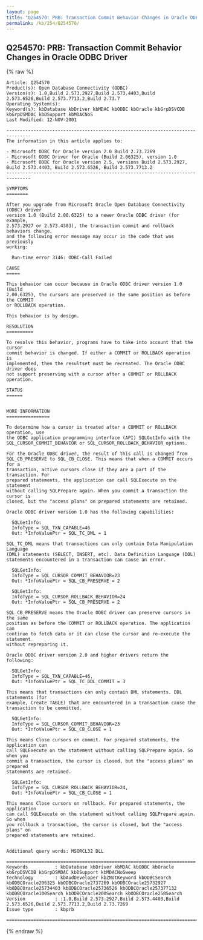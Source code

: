 ```yaml
---
layout: page
title: "Q254570: PRB: Transaction Commit Behavior Changes in Oracle ODBC Driver"
permalink: /kb/254/Q254570/
---
```


## Q254570: PRB: Transaction Commit Behavior Changes in Oracle ODBC Driver

{% raw %}

	Article: Q254570
	Product(s): Open Database Connectivity (ODBC)
	Version(s): 1.0,Build 2.573.2927,Build 2.573.4403,Build 2.573.6526,Build 2.573.7713.2,Build 2.73.7
	Operating System(s): 
	Keyword(s): kbDatabase kbDriver kbMDAC kbODBC kbOracle kbGrpDSVCDB kbGrpDSMDAC kbDSupport kbMDACNoS
	Last Modified: 12-NOV-2001
	
	-------------------------------------------------------------------------------
	The information in this article applies to:
	
	- Microsoft ODBC for Oracle version 2.0 Build 2.73.7269 
	- Microsoft ODBC Driver for Oracle (Build 2.06325), version 1.0 
	- Microsoft ODBC for Oracle version 2.5, versions Build 2.573.2927, Build 2.573.4403, Build 2.573.6526, Build 2.573.7713.2 
	-------------------------------------------------------------------------------
	
	SYMPTOMS
	========
	
	After you upgrade from Microsoft Oracle Open Database Connectivity (ODBC) driver
	version 1.0 (Build 2.00.6325) to a newer Oracle ODBC driver (for example,
	2.573.2927 or 2.573.4303), the transaction commit and rollback behaviors change,
	and the following error message may occur in the code that was previously
	working:
	
	  Run-time error 3146: ODBC-Call Failed
	
	CAUSE
	=====
	
	This behavior can occur because in Oracle ODBC driver version 1.0 (Build
	2.00.6325), the cursors are preserved in the same position as before the COMMIT
	or ROLLBACK operation.
	
	This behavior is by design.
	
	RESOLUTION
	==========
	
	To resolve this behavior, programs have to take into account that the cursor
	commit behavior is changed. If either a COMMIT or ROLLBACK operation is
	implemented, then the resultset must be recreated. The Oracle ODBC driver does
	not support preserving with a cursor after a COMMIT or ROLLBACK operation.
	
	STATUS
	======
	
	
	MORE INFORMATION
	================
	
	To determine how a cursor is treated after a COMMIT or ROLLBACK operation, use
	the ODBC application programming interface (API) SQLGetInfo with the
	SQL_CURSOR_COMMIT_BEHAVIOR or SQL_CURSOR_ROLLBACK_BEHAVIOR options.
	
	For the Oracle ODBC driver, the result of this call is changed from
	SQL_CB_PRESERVE to SQL_CB_CLOSE. This means that when a COMMIT occurs for a
	transaction, active cursors close if they are a part of the transaction. For
	prepared statements, the application can call SQLExecute on the statement
	without calling SQLPrepare again. When you commit a transaction the cursor is
	closed, but the "access plans" on prepared statements are retained.
	
	Oracle ODBC driver version 1.0 has the following capabilities:
	
	  SQLGetInfo:
	  InfoType = SQL_TXN_CAPABLE=46
	  Out: *InfoValuePtr = SQL_TC_DML = 1
	
	SQL_TC_DML means that transactions can only contain Data Manipulation Language
	(DML) statements (SELECT, INSERT, etc). Data Definition Language (DDL)
	statements encountered in a transaction can cause an error.
	
	  SQLGetInfo:
	  InfoType = SQL_CURSOR_COMMIT_BEHAVIOR=23
	  Out: *InfoValuePtr = SQL_CB_PRESERVE = 2
	
	  SQLGetInfo:
	  InfoType = SQL_CURSOR_ROLLBACK_BEHAVIOR=24
	  Out: *InfoValuePtr = SQL_CB_PRESERVE = 2
	
	SQL_CB_PRESERVE means the Oracle ODBC driver can preserve cursors in the same
	position as before the COMMIT or ROLLBACK operation. The application can
	continue to fetch data or it can close the cursor and re-execute the statement
	without repreparing it.
	
	Oracle ODBC driver version 2.0 and higher drivers return the following:
	
	  SQLGetInfo:
	  InfoType = SQL_TXN_CAPABLE=46,
	  Out: *InfoValuePtr = SQL_TC_DDL_COMMIT = 3
	
	This means that transactions can only contain DML statements. DDL statements (for
	example, Create TABLE) that are encountered in a transaction cause the
	transaction to be committed.
	
	  SQLGetInfo:
	  InfoType = SQL_CURSOR_COMMIT_BEHAVIOR=23
	  Out: *InfoValuePtr = SQL_CB_CLOSE = 1
	
	This means Close cursors on commit. For prepared statements, the application can
	call SQLExecute on the statement without calling SQLPrepare again. So when you
	commit a transaction, the cursor is closed, but the "access plans" on prepared
	statements are retained.
	
	  SQLGetInfo:
	  InfoType = SQL_CURSOR_ROLLBACK_BEHAVIOR=24,
	  Out: *InfoValuePtr = SQL_CB_CLOSE = 1
	
	This means Close cursors on rollback. For prepared statements, the application
	can call SQLExecute on the statement without calling SQLPrepare again. So when
	you rollback a transaction, the cursor is closed, but the "access plans" on
	prepared statements are retained.
	
	
	Additional query words: MSORCL32 DLL
	
	======================================================================
	Keywords          : kbDatabase kbDriver kbMDAC kbODBC kbOracle kbGrpDSVCDB kbGrpDSMDAC kbDSupport kbMDACNoSweep 
	Technology        : kbAudDeveloper kbZNotKeyword kbODBCSearch kbODBCOracle206325 kbODBCOracle2737269 kbODBCOracle25732927 kbODBCOracle25734403 kbODBCOracle25736526 kbODBCOracle257377132 kbODBCOracle100Search kbODBCOracle200Search kbODBCOracle250Search
	Version           : :1.0,Build 2.573.2927,Build 2.573.4403,Build 2.573.6526,Build 2.573.7713.2,Build 2.73.7269
	Issue type        : kbprb
	
	=============================================================================
	

{% endraw %}
